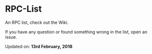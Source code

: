 # RPC-List

An RPC list, check out the Wiki.

If you have any question or found something wrong in the list, open an issue.

Updated on: **13rd February, 2018**  
